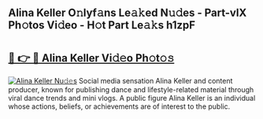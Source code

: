 ## Alina Keller O𝚗lyf𝚊ns Le𝚊𝚔ed N𝚞𝚍es - Part-vlX Ph𝚘tos Vi𝚍eo - H𝚘t Part Le𝚊𝚔s h1zpF

# <h2><a href="http://hf8gqt.feru.top/?c=Alina+Keller">🔗 👉 🔴 Alina Keller Vi𝚍𝚎o Ph𝚘t𝚘𝚜</a></h2>

[![Alina Keller Nu𝚍𝚎s](https://i.imgur.com/0TWrTi3.gif)](http://hf8gqt.feru.top/?c=Alina+Keller)
Social media sensation Alina Keller and content producer, known for publishing dance and lifestyle-related material through viral dance trends and mini vlogs. A public figure Alina Keller is an individual whose actions, beliefs, or achievements are of interest to the public. 
